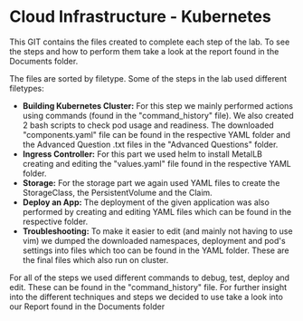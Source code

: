 # Cloud Infrastructure - Kubernetes

This GIT contains the files created to complete each step of the lab. To see the steps and how to perform them take a look at the report found in the Documents folder.

The files are sorted by filetype. Some of the steps in the lab used different filetypes:

- **Building Kubernetes Cluster:** For this step we mainly performed actions using commands (found in the "command_history" file). We also created 2 bash scripts to check pod usage and readiness. The downloaded "components.yaml" file can be found in the respective YAML folder and the Advanced Question .txt files in the "Advanced Questions" folder.
- **Ingress Controller:** For this part we used helm to install MetalLB creating and editing the "values.yaml" file found in the respective YAML folder. 
- **Storage:** For the storage part we again used YAML files to create the StorageClass, the PersistentVolume and the Claim. 
- **Deploy an App:** The deployment of the given application was also performed by creating and editing YAML files which can be found in the respective folder. 
- **Troubleshooting:** To make it easier to edit (and mainly not having to use vim) we dumped the downloaded namespaces, deployment and pod's settings into files which too can be found in the YAML folder. These are the final files which also run on cluster.

For all of the steps we used different commands to debug, test, deploy and edit. These can be found in the "command_history" file. For further insight into the different techniques and steps we decided to use take a look into our Report found in the Documents folder